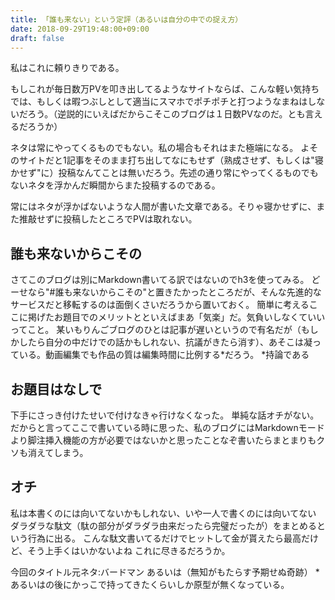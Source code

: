```yaml
---
title: 「誰も来ない」という定評（あるいは自分の中での捉え方）
date: 2018-09-29T19:48:00+09:00
draft: false
---
```

私はこれに頼りきりである。
<!-- more -->
もしこれが毎日数万PVを叩き出してるようなサイトならば、こんな軽い気持ちでは、もしくは暇つぶしとして適当にスマホでポチポチと打つようなまねはしないだろう。（逆説的にいえばだからこそこのブログは１日数PVなのだ。とも言えるだろうか）

ネタは常にやってくるものでもない。私の場合もそれはまた極端になる。
よそのサイトだと1記事をそのまま打ち出してなにもせず（熟成させず、もしくは"寝かせず"に）投稿なんてことは無いだろう。先述の通り常にやってくるものでもないネタを浮かんだ瞬間からまた投稿するのである。

常にはネタが浮かばないような人間が書いた文章である。そりゃ寝かせずに、また推敲せずに投稿したところでPVは取れない。

## 誰も来ないからこその

さてこのブログは別にMarkdown書いてる訳ではないのでh3を使ってみる。
どーせなら"#誰も来ないからこその"と置きたかったところだが、そんな先進的なサービスだと移転するのは面倒くさいだろうから置いておく。
簡単に考えるここに掲げたお題目でのメリットとといえばまあ「気楽」だ。気負いしなくていいってこと。
某いもりんごブログのひとは記事が遅いというので有名だが（もしかしたら自分の中だけでの話かもしれない、抗議がきたら消す）、あそこは凝っている。動画編集でも作品の質は編集時間に比例する*だろう。
*持論である
## お題目はなしで
下手にさっき付けたせいで付けなきゃ行けなくなった。
単純な話オチがない。
だからと言ってここで書いている時に思った、私のブログにはMarkdownモードより脚注挿入機能の方が必要ではないかと思ったことなぞ書いたらまとまりもクソも消えてしまう。
## オチ
私は本書くのには向いてないかもしれない、いや一人で書くのには向いてない
ダラダラな駄文（駄の部分がダラダラ由来だったら完璧だったが）をまとめるという行為に出る。
こんな駄文書いてるだけでヒットして金が貰えたら最高だけど、そう上手くはいかないよね
これに尽きるだろうか。

今回のタイトル元ネタ:バードマン あるいは（無知がもたらす予期せぬ奇跡）
*あるいはの後にかっこで持ってきたくらいしか原型が無くなっている。